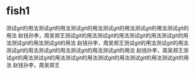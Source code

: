 ﻿# fish1
测试git的用法测试git的用法测试git的用法测试git的用法测试git的用法测试git的用法
赵钱孙李，周吴郑王测试git的用法测试git的用法测试git的用法测试git的用法测试git的用法测试git的用法
赵钱孙李，周吴郑王测试git的用法测试git的用法测试git的用法测试git的用法测试git的用法测试git的用法
赵钱孙李，周吴郑王测试git的用法测试git的用法测试git的用法测试git的用法测试git的用法测试git的用法
赵钱孙李，周吴郑王